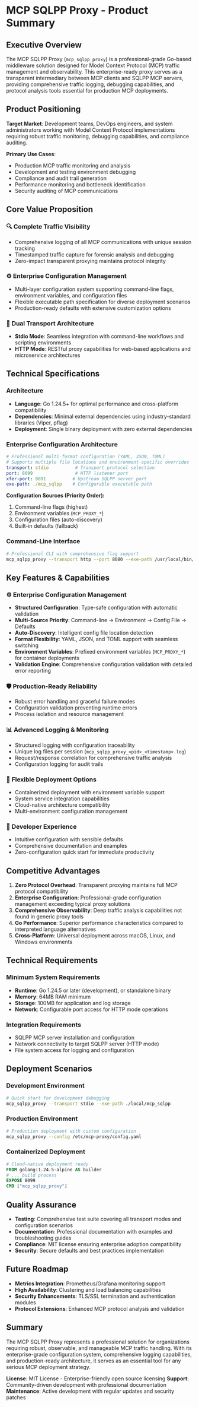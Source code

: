 # MCP SQLPP Proxy - Product Summary

## Executive Overview

The MCP SQLPP Proxy (`mcp_sqlpp_proxy`) is a professional-grade Go-based middleware solution designed for Model Context Protocol (MCP) traffic management and observability. This enterprise-ready proxy serves as a transparent intermediary between MCP clients and SQLPP MCP servers, providing comprehensive traffic logging, debugging capabilities, and protocol analysis tools essential for production MCP deployments.

## Product Positioning

**Target Market**: Development teams, DevOps engineers, and system administrators working with Model Context Protocol implementations requiring robust traffic monitoring, debugging capabilities, and compliance auditing.

**Primary Use Cases**:
- Production MCP traffic monitoring and analysis
- Development and testing environment debugging
- Compliance and audit trail generation
- Performance monitoring and bottleneck identification
- Security auditing of MCP communications

## Core Value Proposition

### 🔍 **Complete Traffic Visibility**
- Comprehensive logging of all MCP communications with unique session tracking
- Timestamped traffic capture for forensic analysis and debugging
- Zero-impact transparent proxying maintains protocol integrity

### ⚙️ **Enterprise Configuration Management**
- Multi-layer configuration system supporting command-line flags, environment variables, and configuration files
- Flexible executable path specification for diverse deployment scenarios
- Production-ready defaults with extensive customization options

### 🚀 **Dual Transport Architecture**
- **Stdio Mode**: Seamless integration with command-line workflows and scripting environments
- **HTTP Mode**: RESTful proxy capabilities for web-based applications and microservice architectures

## Technical Specifications

### Architecture
- **Language**: Go 1.24.5+ for optimal performance and cross-platform compatibility
- **Dependencies**: Minimal external dependencies using industry-standard libraries (Viper, pflag)
- **Deployment**: Single binary deployment with zero external dependencies

### Enterprise Configuration Architecture
```yaml
# Professional multi-format configuration (YAML, JSON, TOML)
# Supports multiple file locations and environment-specific overrides
transport: stdio          # Transport protocol selection
port: 8099                # HTTP listener port  
xfer-port: 8891          # Upstream SQLPP server port
exe-path: ./mcp_sqlpp    # Configurable executable path
```

**Configuration Sources (Priority Order):**
1. Command-line flags (highest)
2. Environment variables (`MCP_PROXY_*`)
3. Configuration files (auto-discovery)
4. Built-in defaults (fallback)

### Command-Line Interface
```bash
# Professional CLI with comprehensive flag support
mcp_sqlpp_proxy --transport http --port 8080 --exe-path /usr/local/bin/mcp_sqlpp
```

## Key Features & Capabilities

### ⚙️ **Enterprise Configuration Management**
- **Structured Configuration**: Type-safe configuration with automatic validation
- **Multi-Source Priority**: Command-line → Environment → Config File → Defaults
- **Auto-Discovery**: Intelligent config file location detection
- **Format Flexibility**: YAML, JSON, and TOML support with seamless switching
- **Environment Variables**: Prefixed environment variables (`MCP_PROXY_*`) for container deployments
- **Validation Engine**: Comprehensive configuration validation with detailed error reporting

### 🛡️ **Production-Ready Reliability**
- Robust error handling and graceful failure modes
- Configuration validation preventing runtime errors
- Process isolation and resource management

### 📊 **Advanced Logging & Monitoring**
- Structured logging with configuration traceability
- Unique log files per session (`mcp_sqlpp_proxy_<pid>_<timestamp>.log`)
- Request/response correlation for comprehensive traffic analysis
- Configuration logging for audit trails

### 🔧 **Flexible Deployment Options**
- Containerized deployment with environment variable support
- System service integration capabilities
- Cloud-native architecture compatibility
- Multi-environment configuration management

### 🎯 **Developer Experience**
- Intuitive configuration with sensible defaults
- Comprehensive documentation and examples
- Zero-configuration quick start for immediate productivity

## Competitive Advantages

1. **Zero Protocol Overhead**: Transparent proxying maintains full MCP protocol compatibility
2. **Enterprise Configuration**: Professional-grade configuration management exceeding typical proxy solutions
3. **Comprehensive Observability**: Deep traffic analysis capabilities not found in generic proxy tools
4. **Go Performance**: Superior performance characteristics compared to interpreted language alternatives
5. **Cross-Platform**: Universal deployment across macOS, Linux, and Windows environments

## Technical Requirements

### Minimum System Requirements
- **Runtime**: Go 1.24.5 or later (development), or standalone binary
- **Memory**: 64MB RAM minimum
- **Storage**: 100MB for application and log storage
- **Network**: Configurable port access for HTTP mode operations

### Integration Requirements
- SQLPP MCP server installation and configuration
- Network connectivity to target SQLPP server (HTTP mode)
- File system access for logging and configuration

## Deployment Scenarios

### Development Environment
```bash
# Quick start for development debugging
mcp_sqlpp_proxy --transport stdio --exe-path ./local/mcp_sqlpp
```

### Production Environment
```bash
# Production deployment with custom configuration
mcp_sqlpp_proxy --config /etc/mcp-proxy/config.yaml
```

### Containerized Deployment
```dockerfile
# Cloud-native deployment ready
FROM golang:1.24.5-alpine AS builder
# ... build process
EXPOSE 8099
CMD ["mcp_sqlpp_proxy"]
```

## Quality Assurance

- **Testing**: Comprehensive test suite covering all transport modes and configuration scenarios
- **Documentation**: Professional documentation with examples and troubleshooting guides
- **Compliance**: MIT license ensuring enterprise adoption compatibility
- **Security**: Secure defaults and best practices implementation

## Future Roadmap

- **Metrics Integration**: Prometheus/Grafana monitoring support
- **High Availability**: Clustering and load balancing capabilities
- **Security Enhancements**: TLS/SSL termination and authentication modules
- **Protocol Extensions**: Enhanced MCP protocol analysis and validation

## Summary

The MCP SQLPP Proxy represents a professional solution for organizations requiring robust, observable, and manageable MCP traffic handling. With its enterprise-grade configuration system, comprehensive logging capabilities, and production-ready architecture, it serves as an essential tool for any serious MCP deployment strategy.

**License**: MIT License - Enterprise-friendly open source licensing
**Support**: Community-driven development with professional documentation
**Maintenance**: Active development with regular updates and security patches
